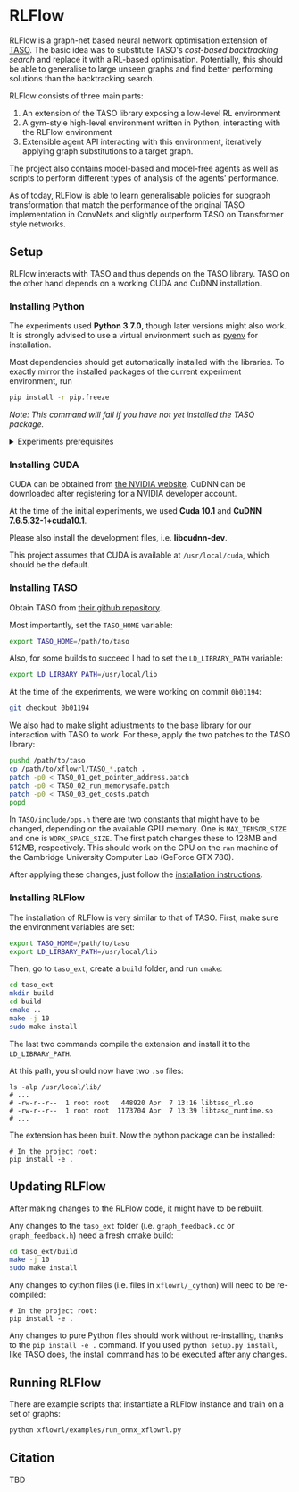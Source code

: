 # RLFlow

RLFlow is a graph-net based neural network optimisation extension of [TASO](https://github.com/jiazhihao/TASO).
The basic idea was to substitute TASO's *cost-based backtracking search* 
and replace it with a RL-based optimisation. Potentially, this should be
able to generalise to large unseen graphs and find better performing solutions
than the backtracking search.

RLFlow consists of three main parts:

1. An extension of the TASO library exposing a low-level RL environment
2. A gym-style high-level environment written in Python, interacting with the RLFlow environment
3. Extensible agent API interacting with this environment, iteratively applying graph substitutions to a target graph.

The project also contains model-based and model-free agents as well as scripts to perform
different types of analysis of the agents' performance.

As of today, RLFlow is able to learn generalisable policies for subgraph transformation that
match the performance of the original TASO implementation in ConvNets and slightly outperform TASO on Transformer style
networks.

## Setup

RLFlow interacts with TASO and thus depends on the TASO library. TASO on the other
hand depends on a working CUDA and CuDNN installation.

### Installing Python

The experiments used **Python 3.7.0**, though later versions might also work. It is strongly
advised to use a virtual environment such as [pyenv](https://github.com/pyenv/pyenv-installer)
for installation.

Most dependencies should get automatically installed with the libraries. To exactly mirror the 
installed packages of the current experiment environment, run

```bash
pip install -r pip.freeze
```

_Note: This command will fail if you have not yet installed the TASO package._

<details>
  <summary>Experiments prerequisites</summary>
  <h5>Versions</h5>
    <ul>
    <li> Python: 3.7.0 </li>
    <li> TensorFlow: 2.3.2 </li>
    <li> Cuda: 10.1 (Used 18.04 (LTS), the cuBLAS library needs to be manually installed, it doesn't get installed into `/usr/local/cuda10-1` by default) </li>
    <li> CuDNN: 7.6.5.32-1+cuda10.1 </li>
    <li> Nvidia Driver: >= 418.39 </li>
    </ul>
</details>

### Installing CUDA

CUDA can be obtained from [the NVIDIA website](https://developer.nvidia.com/cuda-downloads). 
CuDNN can be downloaded after registering for a NVIDIA developer account.

At the time of the initial experiments, we used **Cuda 10.1** and **CuDNN 7.6.5.32-1+cuda10.1**.

Please also install the development files, i.e. **libcudnn-dev**.

This project assumes that CUDA is available at `/usr/local/cuda`, which should
be the default.

### Installing TASO

Obtain TASO from [their github repository](https://github.com/jiazhihao/TASO).

Most importantly, set the `TASO_HOME` variable:

```bash
export TASO_HOME=/path/to/taso
``` 

Also, for some builds to succeed I had to set the `LD_LIBRARY_PATH` variable:

```bash
export LD_LIRBARY_PATH=/usr/local/lib
```

At the time of the experiments, we were working on commit `0b01194`:

```bash
git checkout 0b01194
```

We also had to make slight adjustments to the base library for our interaction with
TASO to work. For these, apply the two patches to the TASO library:

```bash
pushd /path/to/taso
cp /path/to/xflowrl/TASO_*.patch .
patch -p0 < TASO_01_get_pointer_address.patch
patch -p0 < TASO_02_run_memorysafe.patch
patch -p0 < TASO_03_get_costs.patch
popd
```

In `TASO/include/ops.h` there are two constants that might have to be changed, 
depending on the available GPU memory. One is `MAX_TENSOR_SIZE` and one is
`WORK_SPACE_SIZE`. The first patch changes these to 128MB and 512MB, respectively.
This should work on the GPU on the `ran` machine of the Cambridge University Computer Lab
(GeForce GTX 780).

After applying these changes, just follow the [installation instructions](https://github.com/jiazhihao/TASO/blob/master/INSTALL.md).

### Installing RLFlow

The installation of RLFlow is very similar to that of TASO. First, make sure the environment
variables are set:

```bash
export TASO_HOME=/path/to/taso
export LD_LIRBARY_PATH=/usr/local/lib
```

Then, go to `taso_ext`, create a `build` folder, and run `cmake`:

```bash
cd taso_ext
mkdir build
cd build
cmake ..
make -j 10
sudo make install
```

The last two commands compile the extension and install it to the `LD_LIBRARY_PATH`.

At this path, you should now have two `.so` files:

```plain
ls -alp /usr/local/lib/
# ...
# -rw-r--r--  1 root root   448920 Apr  7 13:16 libtaso_rl.so
# -rw-r--r--  1 root root  1173704 Apr  7 13:39 libtaso_runtime.so
# ...
```

The extension has been built. Now the python package can be installed:

```
# In the project root:
pip install -e .
```

## Updating RLFlow

After making changes to the RLFlow code, it might have to be rebuilt. 

Any changes to the `taso_ext` folder (i.e. `graph_feedback.cc` or
`graph_feedback.h`) need a fresh cmake build:

```bash
cd taso_ext/build
make -j 10
sudo make install
```

Any changes to cython files (i.e. files in `xflowrl/_cython`) will need to be
re-compiled:

```
# In the project root:
pip install -e .
```

Any changes to pure Python files should work without re-installing, thanks to
the `pip install -e .` command. If you used `python setup.py install`, like TASO
does, the install command has to be executed after any changes.

## Running RLFlow

There are example scripts that instantiate a RLFlow instance and train
on a set of graphs: 

```bash
python xflowrl/examples/run_onnx_xflowrl.py
```
## Citation
TBD
